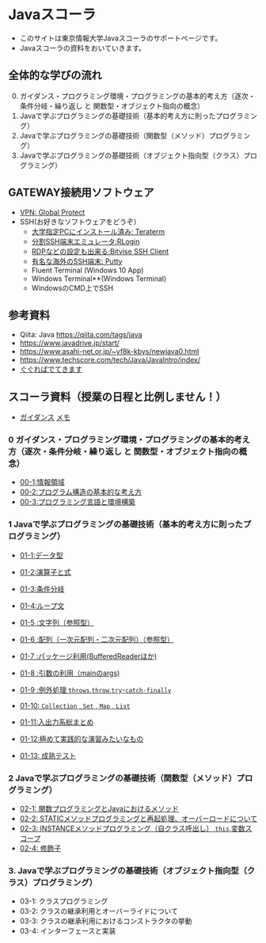 # Javaスコーラ

- このサイトは東京情報大学Javaスコーラのサポートページです。
- Javaスコーラの資料をおいていきます。

## 全体的な学びの流れ

0. ガイダンス・プログラミング環境・プログラミングの基本的考え方（逐次・条件分岐・繰り返し と 関数型・オブジェクト指向の概念）
1. Javaで学ぶプログラミングの基礎技術（基本的考え方に則ったプログラミング）
2. Javaで学ぶプログラミングの基礎技術（関数型（メソッド）プログラミング）
3. Javaで学ぶプログラミングの基礎技術（オブジェクト指向型（クラス）プログラミング）

## GATEWAY接続用ソフトウェア

- [VPN: Global Protect](https://ssl.edu.tuis.ac.jp/)
- SSH(お好きなソフトウェアをどうぞ）
  - [大学指定PCにインストール済み: Teraterm](https://ja.osdn.net/projects/ttssh2/releases/)
  - [分割SSH端末エミュレータ:RLogin](http://nanno.dip.jp/softlib/man/rlogin/)
  - [RDPなどの設定も出来る:Bitvise SSH Client](https://www.bitvise.com/ssh-client-download)
  - [有名な海外のSSH端末: Putty](https://www.chiark.greenend.org.uk/~sgtatham/putty/latest.html)
  - Fluent Terminal (Windows 10 App)
  - Windows Terminal**(Windows Terminal)
  - WindowsのCMD上でSSH

## 参考資料
- Qiita: Java https://qiita.com/tags/java
- https://www.javadrive.jp/start/
- https://www.asahi-net.or.jp/~yf8k-kbys/newjava0.html
- https://www.techscore.com/tech/Java/JavaIntro/index/
- [ぐぐればでてきます](https://www.google.co.jp/search?q=Java+%E5%85%A5%E9%96%80)

## スコーラ資料（授業の日程と比例しません！）

- [ガイダンス](XX.md) [メモ](XX_AUTH.md)

### 0 ガイダンス・プログラミング環境・プログラミングの基本的考え方（逐次・条件分岐・繰り返し と 関数型・オブジェクト指向の概念）

- [00-1:情報領域](00/01.md)
- [00-2:プログラム構造の基本的な考え方](00/02.md)
- [00-3:プログラミング言語と環境構築](00/03.md)

### 1 Javaで学ぶプログラミングの基礎技術（基本的考え方に則ったプログラミング）

- [01-1:データ型](01/01.md)
- [01-2:演算子と式](01/02.md)
- [01-3:条件分岐](01/03.md)
- [01-4:ループ文](01/04.md)

- [01-5 :文字列（参照型）](01/05.md)
- [01-6 :配列（一次元配列・二次元配列）（参照型）](01/06.md)
- [01-7 :パッケージ利用(BufferedReaderほか)](01/07.md)
- [01-8 :引数の利用（mainのargs) ](01/08.md)
- [01-9 :例外処理 `throws`,`throw`,`try`-`catch-finally`](01/09.md)
- [01-10: `Collection` , `Set` , `Map` , `List` ](01/10.md)
- [01-11:入出力系総まとめ](01/11.md)
- [01-12:極めて実践的な演習みたいなもの](01/12.md)
- [01-13: 成熟テスト](01/13.md)

### 2 Javaで学ぶプログラミングの基礎技術（関数型（メソッド）プログラミング）

- [02-1: 関数プログラミングとJavaにおけるメソッド](02/01.md)
- [02-2: STATICメソッドプログラミングと再起処理、オーバーロードについて](02/02.md)
- [02-3: INSTANCEメソッドプログラミング（自クラス呼出し）,`this`,変数スコープ](02/03.md)
- [02-4: 修飾子](02/04.md)


### 3. Javaで学ぶプログラミングの基礎技術（オブジェクト指向型（クラス）プログラミング）

- 03-1: クラスプログラミング
- 03-2: クラスの継承利用とオーバーライドについて
- 03-3: クラスの継承利用におけるコンストラクタの挙動
- 03-4: インターフェースと実装


